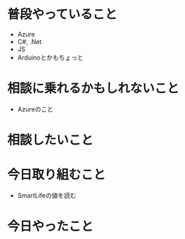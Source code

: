 # 普段やっていること
* Azure
* C#, .Net
* JS
* Arduinoとかもちょっと 

# 相談に乗れるかもしれないこと
* Azureのこと

# 相談したいこと

# 今日取り組むこと
* SmartLifeの値を読む

# 今日やったこと
